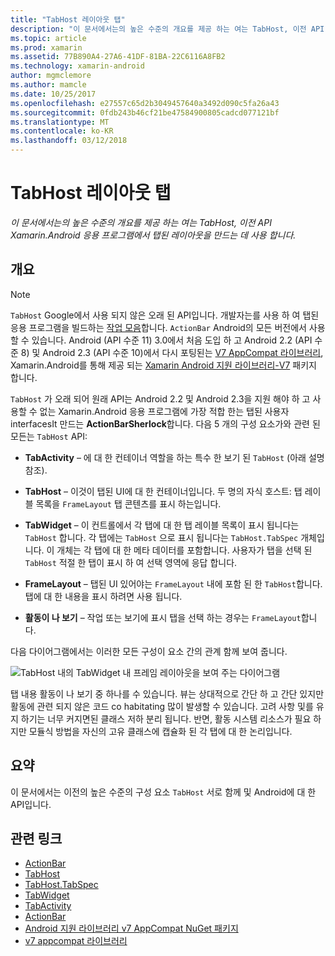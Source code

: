 ```yaml
---
title: "TabHost 레이아웃 탭"
description: "이 문서에서는의 높은 수준의 개요를 제공 하는 여는 TabHost, 이전 API Xamarin.Android 응용 프로그램에서 탭된 레이아웃을 만드는 데 사용 합니다."
ms.topic: article
ms.prod: xamarin
ms.assetid: 77B890A4-27A6-41DF-81BA-22C6116A8FB2
ms.technology: xamarin-android
author: mgmclemore
ms.author: mamcle
ms.date: 10/25/2017
ms.openlocfilehash: e27557c65d2b3049457640a3492d090c5fa26a43
ms.sourcegitcommit: 0fdb243b46cf21be47584900805cadcd077121bf
ms.translationtype: MT
ms.contentlocale: ko-KR
ms.lasthandoff: 03/12/2018
---
```

# <a name="tab-layout-with-tabhost"></a>TabHost 레이아웃 탭

_이 문서에서는의 높은 수준의 개요를 제공 하는 여는 TabHost, 이전 API Xamarin.Android 응용 프로그램에서 탭된 레이아웃을 만드는 데 사용 합니다._


## <a name="overview"></a>개요

> [!NOTE]
> `TabHost` Google에서 사용 되지 않은 오래 된 API입니다. 개발자는를 사용 하 여 탭된 응용 프로그램을 빌드하는 [작업 모음](~/android/user-interface/controls/action-bar.md)합니다. `ActionBar` Android의 모든 버전에서 사용할 수 있습니다. Android (API 수준 11) 3.0에서 처음 도입 하 고 Android 2.2 (API 수준 8) 및 Android 2.3 (API 수준 10)에서 다시 포팅된는 [V7 AppCompat 라이브러리](http://developer.android.com/tools/support-library/features.html#v7-appcompat), Xamarin.Android를 통해 제공 되는 [Xamarin Android 지원 라이브러리-V7](https://www.nuget.org/packages/Xamarin.Android.Support.v7.AppCompat/) 패키지 합니다.

`TabHost` 가 오래 되어 원래 API는 Android 2.2 및 Android 2.3을 지원 해야 하 고 사용할 수 없는 Xamarin.Android 응용 프로그램에 가장 적합 한는 탭된 사용자 interfacesIt 만드는 **ActionBarSherlock**합니다.
다음 5 개의 구성 요소가와 관련 된 모든는 `TabHost` API:

-  **TabActivity** &ndash; 에 대 한 컨테이너 역할을 하는 특수 한 보기 된 `TabHost` (아래 설명 참조).

-  **TabHost** &ndash; 이것이 탭된 UI에 대 한 컨테이너입니다. 두 명의 자식 호스트: 탭 레이블 목록을 `FrameLayout` 탭 콘텐츠를 표시 하는입니다.

-  **TabWidget** &ndash; 이 컨트롤에서 각 탭에 대 한 탭 레이블 목록이 표시 됩니다는 `TabHost` 합니다. 각 탭에는 `TabHost` 으로 표시 됩니다는 `TabHost.TabSpec` 개체입니다. 이 개체는 각 탭에 대 한 메타 데이터를 포함합니다. 사용자가 탭을 선택 된 `TabHost` 적절 한 탭이 표시 하 여 선택 영역에 응답 합니다.

-  **FrameLayout** &ndash; 탭된 UI 있어야는 `FrameLayout` 내에 포함 된 한 `TabHost`합니다. 탭에 대 한 내용을 표시 하려면 사용 됩니다.

-  **활동이 나 보기** &ndash; 작업 또는 보기에 표시 탭을 선택 하는 경우는 `FrameLayout`합니다.

다음 다이어그램에서는 이러한 모든 구성이 요소 간의 관계 함께 보여 줍니다.

![TabHost 내의 TabWidget 내 프레임 레이아웃을 보여 주는 다이어그램](tab-host-images/image03.png)

탭 내용 활동이 나 보기 중 하나를 수 있습니다. 뷰는 상대적으로 간단 하 고 간단 있지만 활동에 관련 되지 않은 코드 co habitating 많이 발생할 수 있습니다. 고려 사항 및를 유지 하기는 너무 커지면된 클래스 저하 분리 됩니다. 반면, 활동 시스템 리소스가 필요 하지만 모듈식 방법을 자신의 고유 클래스에 캡슐화 된 각 탭에 대 한 논리입니다.


## <a name="summary"></a>요약

이 문서에서는 이전의 높은 수준의 구성 요소 `TabHost` 서로 함께 및 Android에 대 한 API입니다.



## <a name="related-links"></a>관련 링크

- [ActionBar](http://developer.android.com/guide/topics/ui/actionbar.html)
- [TabHost](https://developer.xamarin.com/api/type/Android.Widget.TabHost/)
- [TabHost.TabSpec](https://developer.xamarin.com/api/type/Android.Widget.TabHost+TabSpec/)
- [TabWidget](https://developer.xamarin.com/api/type/Android.Widget.TabWidget/)
- [TabActivity](https://developer.xamarin.com/api/type/Android.App.TabActivity/)
- [ActionBar](http://developer.android.com/guide/topics/ui/actionbar.html)
- [Android 지원 라이브러리 v7 AppCompat NuGet 패키지](https://www.nuget.org/packages/Xamarin.Android.Support.v7.AppCompat/)
- [v7 appcompat 라이브러리](http://developer.android.com/tools/support-library/features.html#v7-appcompat)
